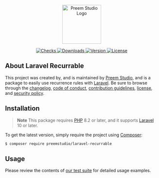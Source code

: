 <p align="center">
    <a href="https://preem.studio" target="_blank">
        <img src="https://raw.githubusercontent.com/PreemStudio/assets/main/logo-text.svg" width="128" alt="Preem Studio Logo" />
    </a>
</p>

<p align="center">
    <a href="https://github.com/PreemStudio/laravel-recurrable/actions">
        <img src="https://badge.sh/github/check-runs/PreemStudio/laravel-recurrable" alt="Checks" />
    </a>
    <a href="https://packagist.org/packages/preemstudio/laravel-recurrable">
        <img src="https://badge.sh/packagist/downloads/PreemStudio/laravel-recurrable" alt="Downloads" />
    </a>
    <a href="https://packagist.org/packages/preemstudio/laravel-recurrable">
        <img src="https://badge.sh/packagist/version/PreemStudio/laravel-recurrable" alt="Version" />
    </a>
    <a href="https://packagist.org/packages/preemstudio/laravel-recurrable">
        <img src="https://badge.sh/packagist/license/PreemStudio/laravel-recurrable" alt="License" />
    </a>
</p>

## About Laravel Recurrable

This project was created by, and is maintained by [Preem Studio](https://github.com/PreemStudio), and is a package to easily use recurrence rules with [Laravel](https://laravel.com/). Be sure to browse through the [changelog](CHANGELOG.md), [code of conduct](.github/CODE_OF_CONDUCT.md), [contribution guidelines](.github/CONTRIBUTING.md), [license](LICENSE), and [security policy](.github/SECURITY.md).

## Installation

> **Note**
> This package requires [PHP](https://www.php.net/) 8.2 or later, and it supports [Laravel](https://laravel.com/) 10 or later.

To get the latest version, simply require the project using [Composer](https://getcomposer.org/):

```bash
$ composer require preemstudio/laravel-recurrable
```

## Usage

Please review the contents of [our test suite](/tests) for detailed usage examples.
